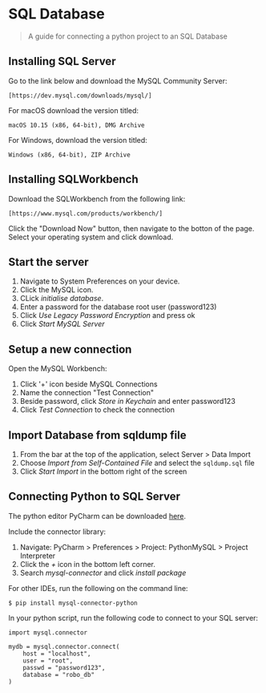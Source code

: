 # SQL Database
> A guide for connecting a python project to an SQL Database


## Installing SQL Server

Go to the link below and download the MySQL Community Server: 

```shell
[https://dev.mysql.com/downloads/mysql/]
```

For macOS download the version titled:
```shell
macOS 10.15 (x86, 64-bit), DMG Archive
```
For Windows, download the version titled:
```shell
Windows (x86, 64-bit), ZIP Archive
```

## Installing SQLWorkbench

Download the SQLWorkbench from the following link:

```shell
[https://www.mysql.com/products/workbench/]
```

Click the "Download Now" button, then navigate to the botton of the page. Select your operating system and click download.

## Start the server

1. Navigate to System Preferences on your device. 
2. Click the MySQL icon. 
3. CLick *initialise database*.
4. Enter a password for the database root user (password123)
5. Click *Use Legacy Password Encryption* and press ok
6. Click *Start MySQL Server*


## Setup a new connection

Open the MySQL Workbench:
1. Click '+' icon beside MySQL Connections
2. Name the connection "Test Connection"
3. Beside password, click *Store in Keychain* and enter password123
4. Click *Test Connection* to check the connection


## Import Database from sqldump file

1. From the bar at the top of the application, select Server > Data Import
2. Choose *Import from Self-Contained File* and select the ``sqldump.sql`` file
3. Click *Start Import* in the bottom right of the screen


## Connecting Python to SQL Server

The python editor PyCharm can be downloaded [here](https://www.jetbrains.com/pycharm/).

Include the connector library:
1. Navigate: PyCharm > Preferences > Project: PythonMySQL > Project Interpreter
2. Click the *+* icon in the bottom left corner.
3. Search *mysql-connector* and click *install package*

For other IDEs, run the following on the command line:

```shell
$ pip install mysql-connector-python
```

In your python script, run the following code to connect to your SQL server:

```shell
import mysql.connector

mydb = mysql.connector.connect(
    host = "localhost",
    user = "root",
    passwd = "password123",
    database = "robo_db"
)
```



















